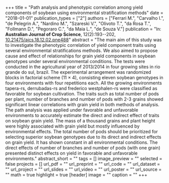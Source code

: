 +++
title = "Path analysis and phenotypic correlation among yield components of soybean using environmental stratification methods"
date = "2018-01-01"
publication_types = ["2"]
authors = ["Ferrari M.", "Carvalho I.", "de Pelegrin A.", "Nardino M.", "Szareski V.", "Olivoto T.", "da Rosa T.", "Follmann D.", "Pegoraro C.", "da Maia L.", "de Souza V."]
publication = "In: **Australian Journal of Crop Science**, 12(2):193--202, [10.21475/ajcs.18.12.02.pne488](10.21475/ajcs.18.12.02.pne488)"
abstract = "The main aim of this study was to investigate the phenotypic correlation of yield component traits using several environmental stratifications methods. We also aimed to propose cause and effect of relationships for grain yield components in soybean genotypes under several environmental conditions. The tests were conducted in the agricultural year of 2013/2014 in four growing sites in rio grande do sul, brazil. The experimental arrangement was randomized blocks in factorial scheme (11 × 4), consisting eleven soybean genotypes in four environments with four repetitions each. All the growing environments tapera-rs, derrubadas-rs and frederico westphalen-rs were classified as favorable for soybean cultivation. The traits such as total number of pods per plant, number of branches and number of pods with 2-3 grains showed significant linear correlations with grain yield in both methods of analysis. The path analysis was applied under favorable and unfavorable environments to accurately estimate the direct and indirect effect of traits on soybean grain yield. The mass of a thousand grains and plant height were highly associated with grain yield but mostly influenced by environmental effects. The total number of pods should be prioritized for selecting superior soybean genotypes due to its direct and indirect effects on grain yield. It has shown constant in all environmental conditions. The direct effects of number of branches and number of pods (with one grain) presented distinct effects on yield in favorable and unfavorable environments."
abstract_short = ""
tags = []
image_preview = ""
selected = false
projects = []
url_pdf = ""
url_preprint = ""
url_code = ""
url_dataset = ""
url_project = ""
url_slides = ""
url_video = ""
url_poster = ""
url_source = ""
math = true
highlight = true
[header]
image = ""
caption = ""
+++
